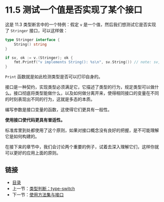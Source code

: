 # 11.5 测试一个值是否实现了某个接口

这是 11.3 类型断言中的一个特例：假定 `v` 是一个值，然后我们想测试它是否实现了 `Stringer` 接口，可以这样做：

```go
type Stringer interface {
    String() string
}

if sv, ok := v.(Stringer); ok {
    fmt.Printf("v implements String(): %s\n", sv.String()) // note: sv, not v
}
```

`Print` 函数就是如此检测类型是否可以打印自身的。

接口是一种契约，实现类型必须满足它，它描述了类型的行为，规定类型可以做什么。接口彻底将类型能做什么，以及如何做分离开来，使得相同接口的变量在不同的时刻表现出不同的行为，这就是多态的本质。

编写参数是接口变量的函数，这使得它们更具有一般性。

**使用接口使代码更具有普适性。**

标准库里到处都使用了这个原则，如果对接口概念没有良好的把握，是不可能理解它是如何构建的。

在接下来的章节中，我们会讨论两个重要的例子，试着去深入理解它们，这样你就可以更好的应用上面的原则。

## 链接

- [目录](directory.md)
- 上一节：[类型判断：type-switch](11.4.md)
- 下一节：[使用方法集与接口](11.6.md)
